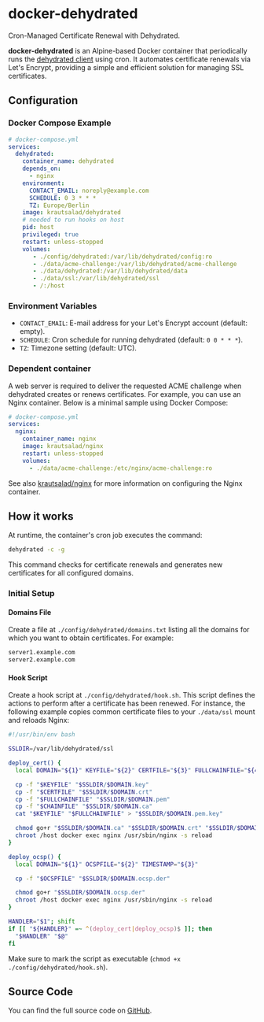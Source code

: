 # docker-dehydrated

Cron-Managed Certificate Renewal with Dehydrated.

**docker-dehydrated** is an Alpine-based Docker container that periodically runs the [dehydrated client](https://github.com/dehydrated-io/dehydrated) using cron. It automates certificate renewals via Let's Encrypt, providing a simple and efficient solution for managing SSL certificates.

## Configuration

### Docker Compose Example

```yml
# docker-compose.yml
services:
  dehydrated:
    container_name: dehydrated
    depends_on:
      - nginx
    environment:
      CONTACT_EMAIL: noreply@example.com
      SCHEDULE: 0 3 * * *
      TZ: Europe/Berlin
    image: krautsalad/dehydrated
    # needed to run hooks on host
    pid: host
    privileged: true
    restart: unless-stopped
    volumes:
       - ./config/dehydrated:/var/lib/dehydrated/config:ro
       - ./data/acme-challenge:/var/lib/dehydrated/acme-challenge
       - ./data/dehydrated:/var/lib/dehydrated/data
       - ./data/ssl:/var/lib/dehydrated/ssl
       - /:/host
```

### Environment Variables

- `CONTACT_EMAIL`: E-mail address for your Let's Encrypt account (default: empty).
- `SCHEDULE`: Cron schedule for running dehydrated (default: `0 0 * * *`).
- `TZ`: Timezone setting (default: UTC).

### Dependent container

A web server is required to deliver the requested ACME challenge when dehydrated creates or renews certificates. For example, you can use an Nginx container. Below is a minimal sample using Docker Compose:

```yml
# docker-compose.yml
services:
  nginx:
    container_name: nginx
    image: krautsalad/nginx
    restart: unless-stopped
    volumes:
      - ./data/acme-challenge:/etc/nginx/acme-challenge:ro
```

See also [krautsalad/nginx](https://hub.docker.com/r/krautsalad/nginx) for more information on configuring the Nginx container.

## How it works

At runtime, the container's cron job executes the command:

```sh
dehydrated -c -g
```

This command checks for certificate renewals and generates new certificates for all configured domains.

### Initial Setup

#### Domains File

Create a file at `./config/dehydrated/domains.txt` listing all the domains for which you want to obtain certificates. For example:

```txt
server1.example.com
server2.example.com
```

#### Hook Script

Create a hook script at `./config/dehydrated/hook.sh`. This script defines the actions to perform after a certificate has been renewed. For instance, the following example copies common certificate files to your `./data/ssl` mount and reloads Nginx:

```sh
#!/usr/bin/env bash

SSLDIR=/var/lib/dehydrated/ssl

deploy_cert() {
  local DOMAIN="${1}" KEYFILE="${2}" CERTFILE="${3}" FULLCHAINFILE="${4}" CHAINFILE="${5}" TIMESTAMP="${6}"

  cp -f "$KEYFILE" "$SSLDIR/$DOMAIN.key"
  cp -f "$CERTFILE" "$SSLDIR/$DOMAIN.crt"
  cp -f "$FULLCHAINFILE" "$SSLDIR/$DOMAIN.pem"
  cp -f "$CHAINFILE" "$SSLDIR/$DOMAIN.ca"
  cat "$KEYFILE" "$FULLCHAINFILE" > "$SSLDIR/$DOMAIN.pem.key"

  chmod go+r "$SSLDIR/$DOMAIN.ca" "$SSLDIR/$DOMAIN.crt" "$SSLDIR/$DOMAIN.pem"
  chroot /host docker exec nginx /usr/sbin/nginx -s reload
}

deploy_ocsp() {
  local DOMAIN="${1}" OCSPFILE="${2}" TIMESTAMP="${3}"

  cp -f "$OCSPFILE" "$SSLDIR/$DOMAIN.ocsp.der"

  chmod go+r "$SSLDIR/$DOMAIN.ocsp.der"
  chroot /host docker exec nginx /usr/sbin/nginx -s reload
}

HANDLER="$1"; shift
if [[ "${HANDLER}" =~ ^(deploy_cert|deploy_ocsp)$ ]]; then
  "$HANDLER" "$@"
fi
```

Make sure to mark the script as executable (`chmod +x ./config/dehydrated/hook.sh`).

## Source Code

You can find the full source code on [GitHub](https://github.com/krautsalad/docker-dehydrated).
